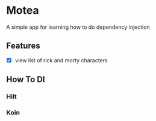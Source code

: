 # Motea
A simple app for learning how to do dependency injection

## Features
- [X] view list of rick and morty characters

## How To DI
### Hilt

### Koin